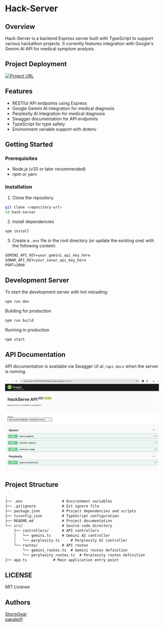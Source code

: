 # Hack-Server

## Overview

Hack-Server is a backend Express server built with TypeScript to support various hackathon projects. It currently features integration with Google's Gemini AI API for medical symptom analysis.

## Project Deployment
[![Project URL](https://img.shields.io/badge/Project-URL-brightgreen)](https://hack-server-764371013229.europe-west1.run.app/api-docs)


## Features

- RESTful API endpoints using Express
- Google Gemini AI integration for medical diagnosis
- Perplexity AI integration for medical diagnosis
- Swagger documentation for API endpoints
- TypeScript for type safety
- Environment variable support with dotenv

## Getting Started
### Prerequisites

- Node.js (v20 or later recommended)
- npm or yarn

### Installation

1. Clone the repository

```bash
git clone <repository-url>
cd hack-server
```

2. Install dependencies

```bash
npm install
```

3. Create a `.env` file in the root directory (or update the existing one) with the following content:

```plaintext
GEMINI_API_KEY=your_gemini_api_key_here
SONAR_API_KEY=your_sonar_api_key_here
PORT=3000
```

## Development Server

To start the development server with hot reloading:

```bash
npm run dev
```

Building for production
```bash
npm run build
```

Running in production
```bash
npm start
```

## API Documentation
API documentation is available via Swagger UI at `/api-docs` when the server is running.

![Hack-Server](assets/api-docs.png "API Docs")

## Project Structure

```
.
├── .env                  # Environment variables
├── .gitignore            # Git ignore file
├── package.json          # Project dependencies and scripts
├── tsconfig.json         # TypeScript configuration
├── README.md             # Project documentation
└── src/                  # Source code directory
    ├── controllers/      # API controllers
    │   └── gemini.ts     # Gemini AI controller
    │   └── perplexity.ts     # Perplexity AI controller
    └── routes/           # API routes
        └── gemini_routes.ts  # Gemini routes definition
        └── perplexity_routes.ts  # Perplexity routes definition
├── app.ts            # Main application entry point
```

## LICENSE
MIT License

## Authors
[StormGear](https://github.com/StormGear) <br/>
[papakofi](https://gitlab.com/papakofi)




